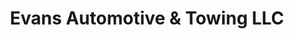 ---
title: "Evans Automotive & Towing LLC"
url: /brodnax/evans-automotive-and-towing-llc/
shop: car repair
---